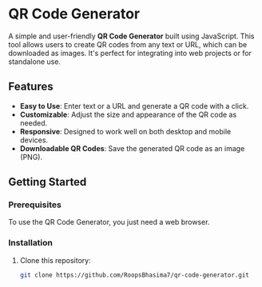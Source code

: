 # QR Code Generator

A simple and user-friendly **QR Code Generator** built using JavaScript. This tool allows users to create QR codes from any text or URL, which can be downloaded as images. It's perfect for integrating into web projects or for standalone use.

## Features
- **Easy to Use**: Enter text or a URL and generate a QR code with a click.
- **Customizable**: Adjust the size and appearance of the QR code as needed.
- **Responsive**: Designed to work well on both desktop and mobile devices.
- **Downloadable QR Codes**: Save the generated QR code as an image (PNG).

## Getting Started

### Prerequisites
To use the QR Code Generator, you just need a web browser.

### Installation
1. Clone this repository:
   ```bash
   git clone https://github.com/RoopsBhasima7/qr-code-generator.git
